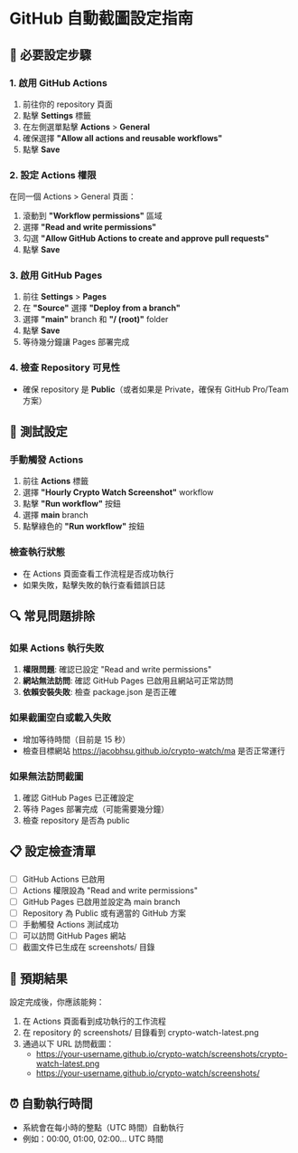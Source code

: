 # GitHub 自動截圖設定指南

## 🔧 必要設定步驟

### 1. 啟用 GitHub Actions
1. 前往你的 repository 頁面
2. 點擊 **Settings** 標籤
3. 在左側選單點擊 **Actions** > **General**
4. 確保選擇 **"Allow all actions and reusable workflows"**
5. 點擊 **Save**

### 2. 設定 Actions 權限
在同一個 Actions > General 頁面：
1. 滾動到 **"Workflow permissions"** 區域
2. 選擇 **"Read and write permissions"**
3. 勾選 **"Allow GitHub Actions to create and approve pull requests"**
4. 點擊 **Save**

### 3. 啟用 GitHub Pages
1. 前往 **Settings** > **Pages**
2. 在 **"Source"** 選擇 **"Deploy from a branch"**
3. 選擇 **"main"** branch 和 **"/ (root)"** folder
4. 點擊 **Save**
5. 等待幾分鐘讓 Pages 部署完成

### 4. 檢查 Repository 可見性
- 確保 repository 是 **Public**（或者如果是 Private，確保有 GitHub Pro/Team 方案）

## 🧪 測試設定

### 手動觸發 Actions
1. 前往 **Actions** 標籤
2. 選擇 **"Hourly Crypto Watch Screenshot"** workflow
3. 點擊 **"Run workflow"** 按鈕
4. 選擇 **main** branch
5. 點擊綠色的 **"Run workflow"** 按鈕

### 檢查執行狀態
- 在 Actions 頁面查看工作流程是否成功執行
- 如果失敗，點擊失敗的執行查看錯誤日誌

## 🔍 常見問題排除

### 如果 Actions 執行失敗
1. **權限問題**: 確認已設定 "Read and write permissions"
2. **網站無法訪問**: 確認 GitHub Pages 已啟用且網站可正常訪問
3. **依賴安裝失敗**: 檢查 package.json 是否正確

### 如果截圖空白或載入失敗
- 增加等待時間（目前是 15 秒）
- 檢查目標網站 https://jacobhsu.github.io/crypto-watch/ma 是否正常運行

### 如果無法訪問截圖
1. 確認 GitHub Pages 已正確設定
2. 等待 Pages 部署完成（可能需要幾分鐘）
3. 檢查 repository 是否為 public

## 📋 設定檢查清單

- [ ] GitHub Actions 已啟用
- [ ] Actions 權限設為 "Read and write permissions"
- [ ] GitHub Pages 已啟用並設定為 main branch
- [ ] Repository 為 Public 或有適當的 GitHub 方案
- [ ] 手動觸發 Actions 測試成功
- [ ] 可以訪問 GitHub Pages 網站
- [ ] 截圖文件已生成在 screenshots/ 目錄

## 🎯 預期結果

設定完成後，你應該能夠：
1. 在 Actions 頁面看到成功執行的工作流程
2. 在 repository 的 screenshots/ 目錄看到 crypto-watch-latest.png
3. 通過以下 URL 訪問截圖：
   - https://your-username.github.io/crypto-watch/screenshots/crypto-watch-latest.png
   - https://your-username.github.io/crypto-watch/screenshots/

## ⏰ 自動執行時間

- 系統會在每小時的整點（UTC 時間）自動執行
- 例如：00:00, 01:00, 02:00... UTC 時間